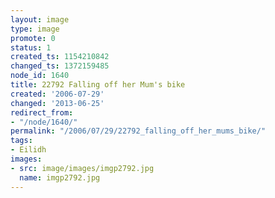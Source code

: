 ```yaml
---
layout: image
type: image
promote: 0
status: 1
created_ts: 1154210842
changed_ts: 1372159485
node_id: 1640
title: 22792 Falling off her Mum's bike
created: '2006-07-29'
changed: '2013-06-25'
redirect_from:
- "/node/1640/"
permalink: "/2006/07/29/22792_falling_off_her_mums_bike/"
tags:
- Eilidh
images:
- src: image/images/imgp2792.jpg
  name: imgp2792.jpg
---
```


